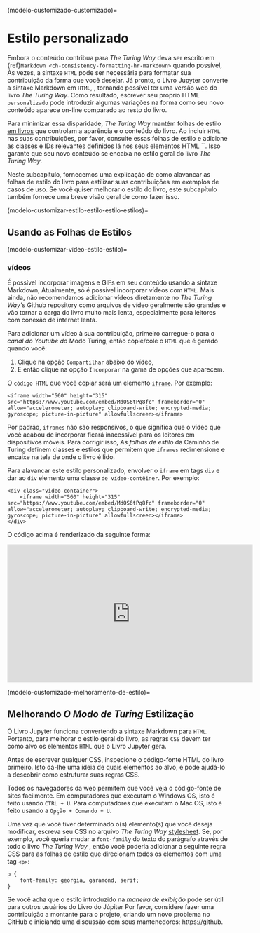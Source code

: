 (modelo-customizado-customizado)=
# Estilo personalizado

Embora o conteúdo contribua para _The Turing Way_ deva ser escrito em {ref}`Markdown <ch-consistency-formatting-hr-markdown>` quando possível, Às vezes, a sintaxe `HTML` pode ser necessária para formatar sua contribuição da forma que você desejar. Já pronto, o Livro Jupyter converte a sintaxe Markdown em `HTML`, , tornando possível ter uma versão web do livro _The Turing Way_. Como resultado, escrever seu próprio HTML `personalizado` pode introduzir algumas variações na forma como seu novo conteúdo aparece on-line comparado ao resto do livro.

Para minimizar essa disparidade, _The Turing Way_ mantém folhas de estilo [em livros](https://github.com/alan-turing-institute/the-turing-way/blob/main/book/website/_static/book-stylesheet.css) que controlam a aparência e o conteúdo do livro. Ao incluir `HTML` nas suas contribuições, por favor, consulte essas folhas de estilo e adicione as classes e IDs relevantes definidos lá nos seus elementos HTML ``. Isso garante que seu novo conteúdo se encaixa no estilo geral do livro _The Turing Way_.

Neste subcapítulo, fornecemos uma explicação de como alavancar as folhas de estilo do livro para estilizar suas contribuições em exemplos de casos de uso. Se você quiser melhorar o estilo do livro, este subcapítulo também fornece uma breve visão geral de como fazer isso.

(modelo-customizar-estilo-estilo-estilo-estilos)=
## Usando as Folhas de Estilos

(modelo-customizar-vídeo-estilo-estilo)=
### vídeos

É possível incorporar imagens e GIFs em seu conteúdo usando a sintaxe Markdown, Atualmente, só é possível incorporar vídeos com `HTML`. Mais ainda, não recomendamos adicionar vídeos diretamente no _The Turing Way's_ Github repository como arquivos de vídeo geralmente são grandes e vão tornar a carga do livro muito mais lenta, especialmente para leitores com conexão de internet lenta.

Para adicionar um vídeo à sua contribuição, primeiro carregue-o para o _canal do Youtube do_ Modo Turing, então copie/cole o `HTML` que é gerado quando você:
1. Clique na opção `Compartilhar` abaixo do vídeo,
1. E então clique na opção `Incorporar` na gama de opções que aparecem.


O `código HTML` que você copiar será um elemento [`iframe`](https://developer.mozilla.org/en-US/docs/Web/HTML/Element/iframe). Por exemplo:

```
<iframe width="560" height="315" src="https://www.youtube.com/embed/MdOS6tPq8fc" frameborder="0" allow="accelerometer; autoplay; clipboard-write; encrypted-media; gyroscope; picture-in-picture" allowfullscreen></iframe>
```

Por padrão, `iframes` não são responsivos, o que significa que o vídeo que você acabou de incorporar ficará inacessível para os leitores em dispositivos móveis. Para corrigir isso, _As folhas de estilo_ da Caminho de Turing definem classes e estilos que permitem que `iframes` redimensione e encaixe na tela de onde o livro é lido.

Para alavancar este estilo personalizado, envolver o `iframe` em tags `div` e dar ao `div` elemento uma classe `de vídeo-contêiner`. Por exemplo:

```
<div class="video-container">
    <iframe width="560" height="315" src="https://www.youtube.com/embed/MdOS6tPq8fc" frameborder="0" allow="accelerometer; autoplay; clipboard-write; encrypted-media; gyroscope; picture-in-picture" allowfullscreen></iframe>
</div>
```

O código acima é renderizado da seguinte forma:

<div class="video-container">
    <iframe width="560" height="315" src="https://www.youtube.com/embed/MdOS6tPq8fc" frameborder="0" allow="accelerometer; autoplay; clipboard-write; encrypted-media; gyroscope; picture-in-picture" allowfullscreen></iframe>
</div>

(modelo-customizado-melhoramento-de-estilo)=
## Melhorando _O Modo de Turing_ Estilização

O Livro Jupyter funciona convertendo a sintaxe Markdown para `HTML`. Portanto, para melhorar o estilo geral do livro, as regras `CSS` devem ter como alvo os elementos `HTML` que o Livro Jupyter gera.

Antes de escrever qualquer CSS, inspecione o código-fonte HTML do livro primeiro. Isto dá-lhe uma ideia de quais elementos ao alvo, e pode ajudá-lo a descobrir como estruturar suas regras CSS.

Todos os navegadores da web permitem que você veja o código-fonte de sites facilmente. Em computadores que executam o Windows OS, isto é feito usando `CTRL + U`. Para computadores que executam o Mac OS, isto é feito usando a `Opção + Comando + U`.

Uma vez que você tiver determinado o(s) elemento(s) que você deseja modificar, escreva seu CSS no arquivo _The Turing Way_ [stylesheet](https://github.com/alan-turing-institute/the-turing-way/blob/main/book/website/_static/book-stylesheet.css). Se, por exemplo, você queria mudar a `font-family` do texto do parágrafo através de todo o livro _The Turing Way_ , então você poderia adicionar a seguinte regra CSS para as folhas de estilo que direcionam todos os elementos com uma tag `<p>`:

```
p {
    font-family: georgia, garamond, serif;
}
```

Se você acha que o estilo introduzido na _maneira de exibição_ pode ser útil para outros usuários do Livro do Júpiter Por favor, considere fazer uma contribuição a montante para o projeto, criando um novo problema no GitHub e iniciando uma discussão com seus mantenedores: https://github.</p>
